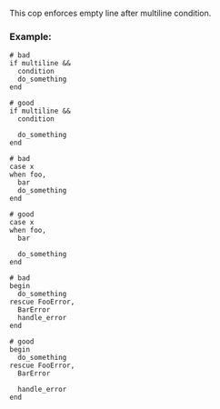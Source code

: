 This cop enforces empty line after multiline condition.

### Example:
    # bad
    if multiline &&
      condition
      do_something
    end

    # good
    if multiline &&
      condition

      do_something
    end

    # bad
    case x
    when foo,
      bar
      do_something
    end

    # good
    case x
    when foo,
      bar

      do_something
    end

    # bad
    begin
      do_something
    rescue FooError,
      BarError
      handle_error
    end

    # good
    begin
      do_something
    rescue FooError,
      BarError

      handle_error
    end
